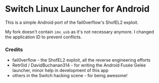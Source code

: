# Switch Linux Launcher for Android
This is a simple Android port of the fail0verflow's ShofEL2 exploit.

My fork doesn't contain `imx_usb` as it's not necessary anymore. I changed the application ID to prevent conflicts.

### Credits
- fail0verflow - the ShofEL2 exploit, all the reverse engineering efforts
- Retr0id / DavidBuchanan314 - for writing the Android Fusée Gelée launcher, minor help in development of this app
- others in the Switch hacking scene - for being awesome!
